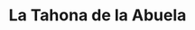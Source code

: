 ---
title: "La Tahona de la Abuela"
url: /salamanca/la-tahona-de-la-abuela-plaza-de-la-fuente/
shop: panadería
---